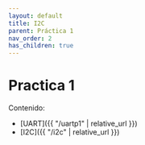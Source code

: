 ```yaml
---
layout: default
title: I2C
parent: Práctica 1
nav_order: 2
has_children: true
---
```


# Practica 1

Contenido:
- [UART]({{ "/uartp1" | relative_url }})
- [I2C]({{ "/i2c" | relative_url }})
